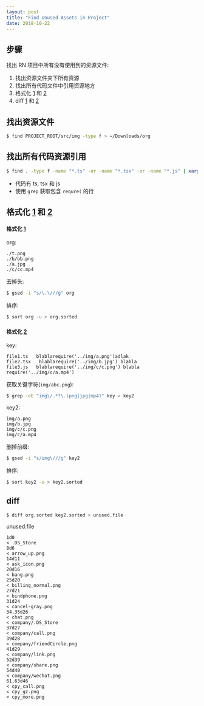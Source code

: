 ```yaml
---
layout: post
title: "Find Unused Assets in Project"
date: 2018-10-22
---
```



## 步骤

找出 RN 项目中所有没有使用到的资源文件:

1. 找出资源文件夹下所有资源
2. 找出所有代码文件中引用资源地方
3. 格式化 [1]() 和 [2]()
4. diff [1]() 和 [2]()

## 找出资源文件

```bash
$ find PROJECT_ROOT/src/img -type f > ~/Downloads/org
```

## 找出所有代码资源引用

```bash
$ find . -type f -name "*.ts" -or -name "*.tsx" -or -name "*.js" | xargs grep "require(" > ~/Downloads/key
```

- 代码有 ts, tsx 和 js
- 使用 `grep` 获取包含 `requre(` 的行

## 格式化 [1]() 和 [2]()

#### 格式化 [1]()

org:

```
./t.png
./b/bb.png
./a.jpg
./c/cc.mp4
```

去掉头:

```bash
$ gsed -i "s/\.\///g" org
```

排序:

```bash
$ sort org -u > org.sorted
```

#### 格式化 [2]()

key:

```
file1.ts   blablarequire('../img/a.png')adlak
file2.tsx   blablarequire('../img/b.jpg') blabla
file3.js   blablarequire('../img/c/c.png') blabla require('../img/c/a.mp4')
```

获取关键字符(`img/abc.png`):

```bash
$ grep -oE "img\/.*?\.(png|jpg|mp4)" key > key2
```

key2:

```
img/a.png
img/b.jpg
img/c/c.png
img/c/a.mp4
```

删掉前缀:

```bash
$ gsed -i "s/img\///g" key2
```

排序:

```bash
$ sort key2 -u > key2.sorted
```

## diff

```bash
$ diff org.sorted key2.sorted > unused.file
```

unused.file

```
1d0
< .DS_Store
8d6
< arrow_up.png
14d11
< ask_icon.png
20d16
< bang.png
25d20
< billing_normal.png
27d21
< bindphone.png
31d24
< cancel-gray.png
34,35d26
< chat.png
< company/.DS_Store
37d27
< company/call.png
39d28
< company/friendCircle.png
41d29
< company/link.png
52d39
< company/share.png
54d40
< company/wechat.png
61,63d46
< cpy_call.png
< cpy_gz.png
< cpy_more.png
```

